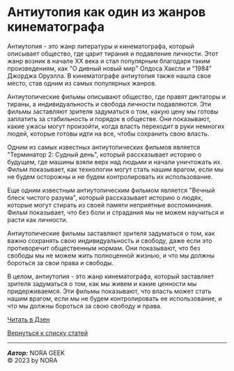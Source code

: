 # Антиутопия как один из жанров кинематографа
Антиутопия - это жанр литературы и кинематографа, который описывает общество, где царит тирания и подавление личности. Этот жанр возник в начале XX века и стал популярным благодаря таким произведениям, как "О дивный новый мир" Олдоса Хаксли и "1984" Джорджа Оруэлла. В кинематографе антиутопия также нашла свое место, став одним из самых популярных жанров.  

Антиутопические фильмы описывают общество, где правят диктаторы и тираны, а индивидуальность и свобода личности подавляются. Эти фильмы заставляют зрителя задуматься о том, какую цену мы готовы заплатить за стабильность и порядок в обществе. Они показывают, какие ужасы могут произойти, когда власть переходит в руки немногих людей, которые готовы идти на все, чтобы сохранить свою власть.  

Одним из самых известных антиутопических фильмов является "Терминатор 2: Судный день", который рассказывает историю о будущем, где машины взяли верх над людьми и начали уничтожать их. Фильм показывает, как технологии могут стать нашим врагом, если мы не будем осторожны и не будем контролировать их использование.  

Еще одним известным антиутопическим фильмом является "Вечный блеск чистого разума", который рассказывает историю о людях, которые могут стирать из своей памяти неприятные воспоминания. Фильм показывает, что без боли и страдания мы не можем научиться и расти как личности.  

Антиутопические фильмы заставляют зрителя задуматься о том, как важно сохранять свою индивидуальность и свободу, даже если это противоречит общественным нормам. Они показывают, что без свободы мы не можем жить полноценной жизнью, и что мы должны бороться за свои права и свободы.  

В целом, антиутопия - это жанр кинематографа, который заставляет зрителя задуматься о том, как мы живем и какие ценности мы придерживаемся. Эти фильмы показывают, что власть может стать нашим врагом, если мы не будем контролировать ее использование, и что мы должны бороться за свою свободу и права.  

[Читать в Дзен](https://dzen.ru/a/ZCpmrHGJQ2dh3JOb)  

[Вернуться к списку статей](index.html)

******
***Автор:*** NORA GEEK  
© 2023 by NORA
